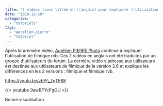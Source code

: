 ```yaml
---
title: "2 vidéos (sous titrée en français) pour expliquer l'utilisation de filmique rvb"
date: "2019-12-20"
categories: 
  - "tutoriels"
tags: 
  - "aurelien-pierre"
  - "tutoriel"
---
```


Après la première vidéo, [Aurélien PIERRE Photo](https://www.youtube.com/channel/UCmsSn3fujI81EKEr4NLxrcg) continue à expliquer l'utilisation de filmique rvb. Ces 2 vidéos en anglais ont été traduites par un groupe d'utilisateurs du forum. La dernière vidéo s'adresse aux utilisateurs est destinée aux utilisateurs de filmique de la version 2.6 et explique les différences en les 2 versions : filmique et filmique rvb.

https://youtu.be/zbPj\_TqTF88

{{< youtube 9awBFYcPgGU >}}

Bonne visualisation.
